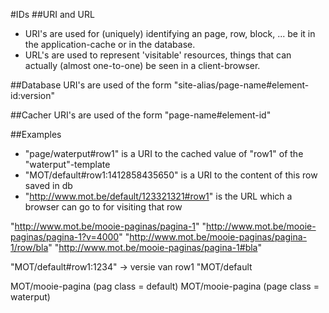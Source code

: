 #IDs
##URI and URL
- URI's are used for (uniquely) identifying an page, row, block, ... be it in the application-cache or in the database.
- URL's are used to represent 'visitable' resources, things that can actually (almost one-to-one) be seen in a client-browser.

##Database
URI's are used of the form "site-alias/page-name#element-id:version"

##Cacher
URI's are used of the form "page-name#element-id"

##Examples
- "page/waterput#row1" is a URI to the cached value of "row1" of the "waterput"-template
- "MOT/default#row1:1412858435650" is a URI to the content of this row saved in db 
- "http://www.mot.be/default/123321321#row1" is the URL which a browser can go to for visiting that row




"http://www.mot.be/mooie-paginas/pagina-1"
"http://www.mot.be/mooie-paginas/pagina-1?v=4000"
"http://www.mot.be/mooie-paginas/pagina-1/row/bla"
"http://www.mot.be/mooie-paginas/pagina-1#bla"


"MOT/default#row1:1234" -> versie van row1
"MOT/default

MOT/mooie-pagina (pag class = default)
MOT/mooie-pagina (page class = waterput)